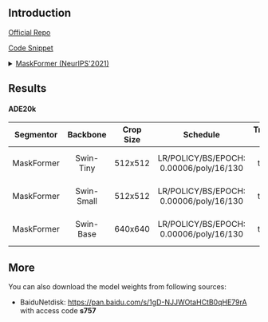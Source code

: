 ## Introduction

<a href="https://github.com/facebookresearch/MaskFormer">Official Repo</a>

<a href="https://github.com/SegmentationBLWX/sssegmentation/blob/main/ssseg/modules/models/segmentors/maskformer/maskformer.py">Code Snippet</a>

<details>
<summary align="left"><a href="https://arxiv.org/pdf/2107.06278.pdf">MaskFormer (NeurIPS'2021)</a></summary>

```latex
@inproceedings{cheng2021per,
    title={Per-pixel classification is not all you need for semantic segmentation},
    author={Cheng, Bowen and Schwing, Alex and Kirillov, Alexander},
    booktitle={Thirty-Fifth Conference on Neural Information Processing Systems},
    year={2021}
}
```

</details>


## Results

#### ADE20k
| Segmentor     | Backbone    | Crop Size  | Schedule                                | Train/Eval Set  | mIoU   | Download                                                                                                                                                                                                                                                                                                                                                                                                         |
| :-:           | :-:         | :-:        | :-:                                     | :-:             | :-:    | :-:                                                                                                                                                                                                                                                                                                                                                                                                              |
| MaskFormer    | Swin-Tiny   | 512x512    | LR/POLICY/BS/EPOCH: 0.00006/poly/16/130 | train/val       | 47.31% | [cfg](https://raw.githubusercontent.com/SegmentationBLWX/sssegmentation/main/ssseg/configs/upernet/maskformer_swintiny_ade20k.py) &#124; [model](https://github.com/SegmentationBLWX/modelstore/releases/download/ssseg_maskformer/maskformer_swintiny_ade20k_train.pth) &#124; [log](https://github.com/SegmentationBLWX/modelstore/releases/download/ssseg_maskformer/maskformer_swintiny_ade20k_train.log)    |
| MaskFormer    | Swin-Small  | 512x512    | LR/POLICY/BS/EPOCH: 0.00006/poly/16/130 | train/val       | 49.91% | [cfg](https://raw.githubusercontent.com/SegmentationBLWX/sssegmentation/main/ssseg/configs/upernet/maskformer_swinsmall_ade20k.py) &#124; [model](https://github.com/SegmentationBLWX/modelstore/releases/download/ssseg_maskformer/maskformer_swinsmall_ade20k_train.pth) &#124; [log](https://github.com/SegmentationBLWX/modelstore/releases/download/ssseg_maskformer/maskformer_swinsmall_ade20k_train.log) |
| MaskFormer    | Swin-Base   | 640x640    | LR/POLICY/BS/EPOCH: 0.00006/poly/16/130 | train/val       | 53.22% | [cfg](https://raw.githubusercontent.com/SegmentationBLWX/sssegmentation/main/ssseg/configs/upernet/maskformer_swinbase_ade20k.py) &#124; [model](https://github.com/SegmentationBLWX/modelstore/releases/download/ssseg_maskformer/maskformer_swinbase_ade20k_train.pth) &#124; [log](https://github.com/SegmentationBLWX/modelstore/releases/download/ssseg_maskformer/maskformer_swinbase_ade20k_train.log)    |


## More
You can also download the model weights from following sources:
- BaiduNetdisk: https://pan.baidu.com/s/1gD-NJJWOtaHCtB0qHE79rA with access code **s757**
